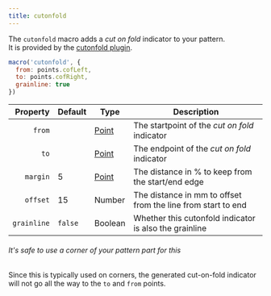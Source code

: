```yaml
---
title: cutonfold
---
```


The `cutonfold` macro adds a *cut on fold* indicator to your pattern.  
It is provided by the [cutonfold plugin](/reference/plugins/cutonfold).

<Example part="plugin_cutonfold" caption="Example of the cut on fold indicator added by this macro" />

```js
macro('cutonfold', {
  from: points.cofLeft,
  to: points.cofRight,
  grainline: true
})
```

| Property    | Default | Type                | Description | 
|------------:|---------|---------------------|-------------|
| `from`      |         | [Point](/reference/api/point) | The startpoint of the *cut on fold* indicator |
| `to`        |         | [Point](/reference/api/point) | The endpoint of the *cut on fold* indicator |
| `margin`    | 5       | [Point](/reference/api/point) | The distance in % to keep from the start/end edge |
| `offset`    | 15      | Number              | The distance in mm to offset from the line from start to end |
| `grainline` | `false` | Boolean             | Whether this cutonfold indicator is also the grainline |

<Note>

###### It's safe to use a corner of your pattern part for this

Since this is typically used on corners, the generated cut-on-fold indicator 
will not go all the way to the `to` and `from` points.

</Note>


